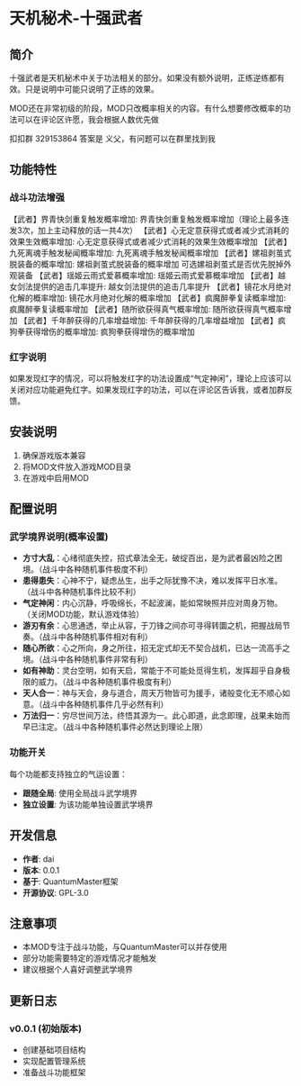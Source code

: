 # 天机秘术-十强武者

## 简介
十强武者是天机秘术中关于功法相关的部分。如果没有额外说明，正练逆练都有效。只是说明中可能只说明了正练的效果。

MOD还在非常初级的阶段，MOD只改概率相关的内容。有什么想要修改概率的功法可以在评论区许愿，我会根据人数优先做

扣扣群 329153864 答案是 义父，有问题可以在群里找到我

## 功能特性

### 战斗功法增强
【武者】界青快剑重复触发概率增加: 界青快剑重复触发概率增加（理论上最多连发3次，加上主动释放的话一共4次）
【武者】心无定意获得式或者减少式消耗的效果生效概率增加: 心无定意获得式或者减少式消耗的效果生效概率增加
【武者】九死离魂手触发秘闻概率增加: 九死离魂手触发秘闻概率增加
【武者】嫘祖剥茧式脱装备的概率增加: 嫘祖剥茧式脱装备的概率增加
可选嫘祖剥茧式是否优先脱掉外观装备
【武者】瑶姬云雨式爱慕概率增加: 瑶姬云雨式爱慕概率增加
【武者】越女剑法提供的追击几率提升: 越女剑法提供的追击几率提升
【武者】镜花水月绝对化解的概率增加: 镜花水月绝对化解的概率增加
【武者】疯魔醉拳复读概率增加: 疯魔醉拳复读概率增加
【武者】随所欲获得真气概率增加: 随所欲获得真气概率增加
【武者】千年醉获得的几率增益增加: 千年醉获得的几率增益增加
【武者】疯狗拳获得增伤的概率增加: 疯狗拳获得增伤的概率增加

### 红字说明
如果发现红字的情况，可以将触发红字的功法设置成“气定神闲”，理论上应该可以关闭对应功能避免红字。如果发现红字的功法，可以在评论区告诉我，或者加群反馈。

## 安装说明
1. 确保游戏版本兼容
2. 将MOD文件放入游戏MOD目录
3. 在游戏中启用MOD

## 配置说明
### 武学境界说明(概率设置)
- **方寸大乱**：心绪彻底失控，招式章法全无，破绽百出，是为武者最凶险之困境。（战斗中各种随机事件极度不利）
- **患得患失**：心神不宁，疑虑丛生，出手之际犹豫不决，难以发挥平日水准。（战斗中各种随机事件比较不利）
- **气定神闲**：内心沉静，呼吸绵长，不起波澜，能如常映照并应对周身万物。（关闭MOD功能，默认游戏体验）
- **游刃有余**：心思通透，举止从容，于刀锋之间亦可寻得转圜之机，把握战局节奏。（战斗中各种随机事件相对有利）
- **随心所欲**：心之所向，身之所往，招无定式却无不契合战机，已达一流高手之境。（战斗中各种随机事件非常有利）
- **如有神助**：灵台空明，如有天启，常能于不可能处觅得生机，发挥超乎自身极限的威力。（战斗中各种随机事件极度有利）
- **天人合一**：神与天会，身与道合，周天万物皆可为援手，诸般变化无不顺心如意。（战斗中各种随机事件几乎必然有利）
- **万法归一**：穷尽世间万法，终悟其源为一。此心即道，此念即理，战果未始而早已注定。（战斗中各种随机事件必然达到理论上限）

### 功能开关
每个功能都支持独立的气运设置：
- **跟随全局**: 使用全局战斗武学境界
- **独立设置**: 为该功能单独设置武学境界

## 开发信息
- **作者**: dai
- **版本**: 0.0.1  
- **基于**: QuantumMaster框架
- **开源协议**: GPL-3.0

## 注意事项
- 本MOD专注于战斗功能，与QuantumMaster可以并存使用
- 部分功能需要特定的游戏情况才能触发
- 建议根据个人喜好调整武学境界

## 更新日志
### v0.0.1 (初始版本)
- 创建基础项目结构
- 实现配置管理系统
- 准备战斗功能框架